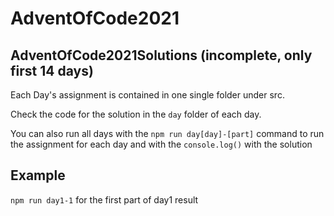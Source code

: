 # AdventOfCode2021

## AdventOfCode2021Solutions (incomplete, only first 14 days)

Each Day's assignment is contained in one single folder under src.

Check the code for the solution in the `day` folder of each day.

You can also run all days with the `npm run day[day]-[part]` command to run the assignment for each day and with the `console.log()` with the solution

## Example

`npm run day1-1` for the first part of day1 result
